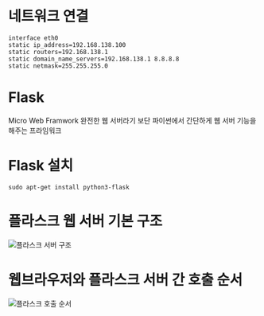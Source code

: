 # 네트워크 연결
```
interface eth0
static ip_address=192.168.138.100
static routers=192.168.138.1
static domain_name_servers=192.168.138.1 8.8.8.8
static netmask=255.255.255.0
```

# Flask
Micro Web Framwork
완전한 웹 서버라기 보단 파이썬에서 간단하게 웹 서버 기능을 해주는 프라임워크

# Flask 설치
```
sudo apt-get install python3-flask
```

# 플라스크 웹 서버 기본 구조
![플라스크 서버 구조](https://user-images.githubusercontent.com/94026296/148722450-3bb3a6c3-34f8-43bc-a7de-18a0fa081efd.png)

# 웹브라우저와 플라스크 서버 간 호출 순서
![플라스크 호출 순서](https://user-images.githubusercontent.com/94026296/148722563-aa0d5862-f42c-4d7a-9cc1-408b78f40b24.png)
